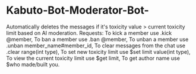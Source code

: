 # Kabuto-Bot-Moderator-Bot-
Automatically deletes the messages if it's toxicity value > current toxicity limit based on AI moderation.
Requests: 
To kick a member use .kick @member,
To ban a member use .ban @member,
To unban a member use .unban member_name#member_id,
To clear messages from the chat use .clear range(int type), 
To set new toxicity limit use $set limit  value(int type),
To view the current toxicity limit use $get limit, 
To get author name use $who made/built you.
